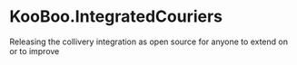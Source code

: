 # KooBoo.IntegratedCouriers
Releasing the collivery integration as open source for anyone to extend on or to improve

